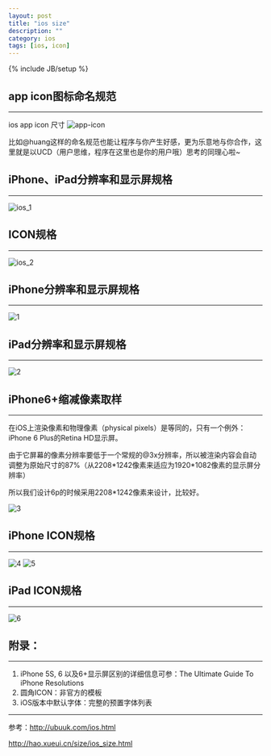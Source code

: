 ```yaml
---
layout: post
title: "ios size"
description: ""
category: ios
tags: [ios, icon]
---
```

{% include JB/setup %}

## app icon图标命名规范
---

ios app icon 尺寸
![app-icon](/assets/img/ios/app-icon.png)

比如@huang这样的命名规范也能让程序与你产生好感，更为乐意地与你合作，这里就是以UCD（用户思维，程序在这里也是你的用户哦）思考的同理心啦~

## iPhone、iPad分辨率和显示屏规格
---

![ios_1](/assets/img/ios/ios_1.png)

## ICON规格
---

![ios_2](/assets/img/ios/ios_2.png)

## iPhone分辨率和显示屏规格
---

![1](/assets/img/ios/1.png)

## iPad分辨率和显示屏规格
---

![2](/assets/img/ios/2.png)

## iPhone6+缩减像素取样
---

在iOS上渲染像素和物理像素（physical pixels）是等同的，只有一个例外：iPhone 6 Plus的Retina HD显示屏。

由于它屏幕的像素分辨率要低于一个常规的@3x分辨率，所以被渲染内容会自动调整为原始尺寸的87%（从2208\*1242像素来适应为1920\*1082像素的显示屏分辨率）

所以我们设计6p的时候采用2208\*1242像素来设计，比较好。

![3](/assets/img/ios/3.png)

## iPhone ICON规格
---

![4](/assets/img/ios/4.png)
![5](/assets/img/ios/5.png)

## iPad ICON规格
---

![6](/assets/img/ios/6.png)

## 附录：
---

1. iPhone 5S, 6 以及6+显示屏区别的详细信息可参：The Ultimate Guide To iPhone Resolutions
2. 圆角ICON：非官方的模板
3. iOS版本中默认字体：完整的预置字体列表

---


参考：<http://ubuuk.com/ios.html>

<http://hao.xueui.cn/size/ios_size.html>
